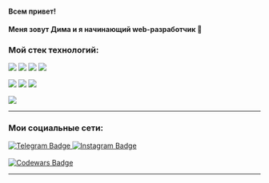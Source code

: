 
 #### Всем привет! 
 #### Меня зовут Дима и я начинающий web-разработчик   :snake:
 ### Мой стек технологий:

<img src="https://img.shields.io/badge/python-gray?style=for-the-badge&logo=Python&logoColor=blue"/>  <img src="https://img.shields.io/badge/GIT-gray?style=for-the-badge&logo=Git&logoColor=red"/> <img src="https://img.shields.io/badge/GITHUB-gray?style=for-the-badge&logo=GitHub&logoColor=white"/> <img src="https://img.shields.io/badge/SQL-gray?style=for-the-badge&logo=&logoColor=white"/>

<img src="https://img.shields.io/badge/DJANGO-gray?style=for-the-badge&logo=Django&logoColor=yellow"/> <img src="https://img.shields.io/badge/HTML-gray?style=for-the-badge&logo=HTML5&logoColor=red"/> <img src="https://img.shields.io/badge/CSS-gray?style=for-the-badge&logo=CSS3&logoColor=blue"/>

<img src="https://img.shields.io/badge/BOOTSTRAP-gray?style=for-the-badge&logo=Bootstrap&logoColor=blue"/>

____
### Мои социальные сети:

<div>
<a href="https://t.me/Vaslou">
 <img src="https://img.shields.io/badge/telegram-blue?style=for-the-badge&logo=Telegram&logoColor=white" alt="Telegram Badge"/>
</a>
<a href="https://instagram.com/vaslou?igshid=NTdlMDg3MTY=">
 <img src="https://img.shields.io/badge/Instagram-white?style=for-the-badge&logo=Instagram&logoColor=red" alt="Instagram Badge"/>
</a>
 </div>
 <br>
<a href="https://www.codewars.com/users/Vaslou">
 <img src="https://www.codewars.com/users/Vaslou/badges/small" alt="Codewars Badge"/>
</a>


____
